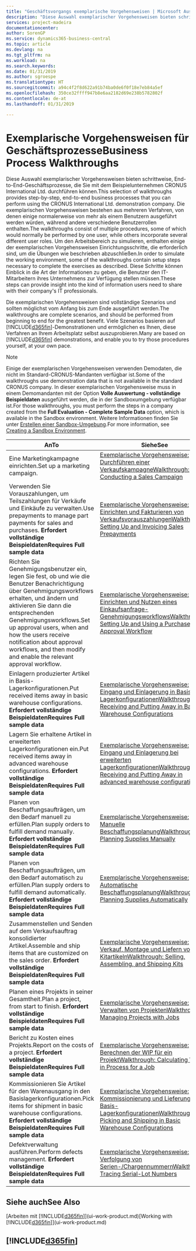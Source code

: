 ```yaml
---
title: "Geschäftsvorgangs exemplarische Vorgehensweisen | Microsoft Ausgleich."
description: "Diese Auswahl exemplarischer Vorgehensweisen bieten schrittweise, End-to-End-Geschäftsprozesse, die Sie mit dem Beispielunternehmen CRONUS International Ltd. durchführen können. Die exemplarischen Vorgehensweisen bestehen aus mehreren Verfahren, von denen einige normalerweise von mehr als einem Benutzern ausgeführt werden würden, während andere verschiedene Benutzerrollen enthalten. Um den Arbeitsbereich zu simulieren, enthalten einige der exemplarischen Vorgehensweisen Einrichtungsschritte, die erforderlich sind, um die Übungen wie beschrieben abzuschließen. Diese Schritte können Einblick in die Art der Informationen zu geben, die Benutzer den IT-Mitarbeitern ihres Unternehmens zur Verfügung stellen müssen."
services: project-madeira
documentationcenter: 
author: SorenGP
ms.service: dynamics365-business-central
ms.topic: article
ms.devlang: na
ms.tgt_pltfrm: na
ms.workload: na
ms.search.keywords: 
ms.date: 01/31/2019
ms.author: sgroespe
ms.translationtype: HT
ms.sourcegitcommit: a94c4f2f8d622a91b74ba0de6f0f18e7eb84a5ef
ms.openlocfilehash: 350ce32ffff947b8e6aa2182d69e238b5782802f
ms.contentlocale: de-at
ms.lasthandoff: 01/31/2019

---
```

# <a name="business-process-walkthroughs"></a><span data-ttu-id="76ede-106">Exemplarische Vorgehensweisen für Geschäftsprozesse</span><span class="sxs-lookup"><span data-stu-id="76ede-106">Business Process Walkthroughs</span></span>
<span data-ttu-id="76ede-107">Diese Auswahl exemplarischer Vorgehensweisen bieten schrittweise, End-to-End-Geschäftsprozesse, die Sie mit dem Beispielunternehmen CRONUS International Ltd. durchführen können.</span><span class="sxs-lookup"><span data-stu-id="76ede-107">This selection of walkthroughs provides step-by-step, end-to-end business processes that you can perform using the CRONUS International Ltd. demonstration company.</span></span> <span data-ttu-id="76ede-108">Die exemplarischen Vorgehensweisen bestehen aus mehreren Verfahren, von denen einige normalerweise von mehr als einem Benutzern ausgeführt werden würden, während andere verschiedene Benutzerrollen enthalten.</span><span class="sxs-lookup"><span data-stu-id="76ede-108">The walkthroughs consist of multiple procedures, some of which would normally be performed by one user, while others incorporate several different user roles.</span></span> <span data-ttu-id="76ede-109">Um den Arbeitsbereich zu simulieren, enthalten einige der exemplarischen Vorgehensweisen Einrichtungsschritte, die erforderlich sind, um die Übungen wie beschrieben abzuschließen.</span><span class="sxs-lookup"><span data-stu-id="76ede-109">In order to simulate the working environment, some of the walkthroughs contain setup steps necessary to complete the exercises as described.</span></span> <span data-ttu-id="76ede-110">Diese Schritte können Einblick in die Art der Informationen zu geben, die Benutzer den IT-Mitarbeitern ihres Unternehmens zur Verfügung stellen müssen.</span><span class="sxs-lookup"><span data-stu-id="76ede-110">These steps can provide insight into the kind of information users need to share with their company's IT professionals.</span></span>  

 <span data-ttu-id="76ede-111">Die exemplarischen Vorgehensweisen sind vollständige Szenarios und sollten möglichst vom Anfang bis zum Ende ausgeführt werden.</span><span class="sxs-lookup"><span data-stu-id="76ede-111">The walkthroughs are complete scenarios, and should be performed from beginning to end for the greatest benefit.</span></span> <span data-ttu-id="76ede-112">Viele Szenarios basieren auf [!INCLUDE[d365fin](includes/d365fin_md.md)]-Demonstrationen und ermöglichen es Ihnen, diese Verfahren an Ihrem Arbeitsplatz selbst auszuprobieren.</span><span class="sxs-lookup"><span data-stu-id="76ede-112">Many are based on [!INCLUDE[d365fin](includes/d365fin_md.md)] demonstrations, and enable you to try those procedures yourself, at your own pace.</span></span>  

> [!NOTE]
> <span data-ttu-id="76ede-113">Einige der exemplarischen Vorgehensweisen verwenden Demodaten, die nicht im Standard-CRONUS-Mandanten verfügbar ist.</span><span class="sxs-lookup"><span data-stu-id="76ede-113">Some of the walkthroughs use demonstration data that is not available in the standard CRONUS company.</span></span> <span data-ttu-id="76ede-114">In dieser exemplarischen Vorgehensweise muss in einem Demomandanten mit der Option **Volle Auswertung - vollständige Beispieldaten** ausgeführt werden, die in der Sandboxumgebung verfügbar ist.</span><span class="sxs-lookup"><span data-stu-id="76ede-114">For those walkthroughs, you must perform the steps in a company created from the **Full Evaluation - Complete Sample Data** option, which is available in the Sandbox environment.</span></span> <span data-ttu-id="76ede-115">Weitere Informationen finden Sie unter [Erstellen einer Sandbox-Umgebung](across-how-create-sandbox-environment.md).</span><span class="sxs-lookup"><span data-stu-id="76ede-115">For more information, see [Creating a Sandbox Environment](across-how-create-sandbox-environment.md).</span></span>

|<span data-ttu-id="76ede-116">An</span><span class="sxs-lookup"><span data-stu-id="76ede-116">To</span></span>|<span data-ttu-id="76ede-117">Siehe</span><span class="sxs-lookup"><span data-stu-id="76ede-117">See</span></span>|  
|--------|---------|  
|<span data-ttu-id="76ede-118">Eine Marketingkampagne einrichten.</span><span class="sxs-lookup"><span data-stu-id="76ede-118">Set up a marketing campaign.</span></span>|[<span data-ttu-id="76ede-119">Exemplarische Vorgehensweise: Durchführen einer Verkaufskampagne</span><span class="sxs-lookup"><span data-stu-id="76ede-119">Walkthrough: Conducting a Sales Campaign</span></span>](walkthrough-conducting-a-sales-campaign.md)|  
|<span data-ttu-id="76ede-120">Verwenden Sie Vorauszahlungen, um Teilszahlungen für Verkäufe und Einkäufe zu verwalten.</span><span class="sxs-lookup"><span data-stu-id="76ede-120">Use prepayments to manage part payments for sales and purchases.</span></span> <span data-ttu-id="76ede-121">**Erfordert vollständige Beispieldaten**</span><span class="sxs-lookup"><span data-stu-id="76ede-121">**Requires Full sample data**</span></span> |[<span data-ttu-id="76ede-122">Exemplarische Vorgehensweise: Einrichten und Fakturieren von Verkaufsvorauszahlungen</span><span class="sxs-lookup"><span data-stu-id="76ede-122">Walkthrough: Setting Up and Invoicing Sales Prepayments</span></span>](walkthrough-setting-up-and-invoicing-sales-prepayments.md)|  
|<span data-ttu-id="76ede-123">Richten Sie Genehmigungsbenutzer ein, legen Sie fest, ob und wie die Benutzer Benachrichtigung über Genehmigungsworkflows erhalten, und ändern und aktivieren Sie dann die entsprechenden Genehmigungsworkflows.</span><span class="sxs-lookup"><span data-stu-id="76ede-123">Set up approval users, when and how the users receive notification about approval workflows, and then modify and enable the relevant approval workflow.</span></span>|[<span data-ttu-id="76ede-124">Exemplarische Vorgehensweise: Einrichten und Nutzen eines Einkaufsanfrage-Genehmigungsworkflows</span><span class="sxs-lookup"><span data-stu-id="76ede-124">Walkthrough: Setting Up and Using a Purchase Approval Workflow</span></span>](walkthrough-setting-up-and-using-a-purchase-approval-workflow.md)|  
|<span data-ttu-id="76ede-125">Einlagern produzierter Artikel in Basis-Lagerkonfigurationen.</span><span class="sxs-lookup"><span data-stu-id="76ede-125">Put received items away in basic warehouse configurations.</span></span> <span data-ttu-id="76ede-126">**Erfordert vollständige Beispieldaten**</span><span class="sxs-lookup"><span data-stu-id="76ede-126">**Requires Full sample data**</span></span>|[<span data-ttu-id="76ede-127">Exemplarische Vorgehensweise: Eingang und Einlagerung in Basis-Lagerkonfigurationen</span><span class="sxs-lookup"><span data-stu-id="76ede-127">Walkthrough: Receiving and Putting Away in Basic Warehouse Configurations</span></span>](walkthrough-receiving-and-putting-away-in-basic-warehousing.md)|  
|<span data-ttu-id="76ede-128">Lagern Sie erhaltene Artikel in erweiterten Lagerkonfigurationen ein.</span><span class="sxs-lookup"><span data-stu-id="76ede-128">Put received items away in advanced warehouse configurations.</span></span> <span data-ttu-id="76ede-129">**Erfordert vollständige Beispieldaten**</span><span class="sxs-lookup"><span data-stu-id="76ede-129">**Requires Full sample data**</span></span>|[<span data-ttu-id="76ede-130">Exemplarische Vorgehensweise: Eingang und Einlagerung bei erweiterten Lagerkonfigurationen</span><span class="sxs-lookup"><span data-stu-id="76ede-130">Walkthrough: Receiving and Putting Away in advanced warehouse configurations</span></span>](walkthrough-receiving-and-putting-away-in-advanced-warehousing.md)|  
|<span data-ttu-id="76ede-131">Planen von Beschaffungsaufträgen, um den Bedarf manuell zu erfüllen.</span><span class="sxs-lookup"><span data-stu-id="76ede-131">Plan supply orders to fulfill demand manually.</span></span> <span data-ttu-id="76ede-132">**Erfordert vollständige Beispieldaten**</span><span class="sxs-lookup"><span data-stu-id="76ede-132">**Requires Full sample data**</span></span>|[<span data-ttu-id="76ede-133">Exemplarische Vorgehensweise: Manuelle Beschaffungsplanung</span><span class="sxs-lookup"><span data-stu-id="76ede-133">Walkthrough: Planning Supplies Manually</span></span>](walkthrough-planning-supplies-manually.md)|  
|<span data-ttu-id="76ede-134">Planen von Beschaffungsaufträgen, um den Bedarf automatisch zu erfüllen.</span><span class="sxs-lookup"><span data-stu-id="76ede-134">Plan supply orders to fulfill demand automatically.</span></span> <span data-ttu-id="76ede-135">**Erfordert vollständige Beispieldaten**</span><span class="sxs-lookup"><span data-stu-id="76ede-135">**Requires Full sample data**</span></span>|[<span data-ttu-id="76ede-136">Exemplarische Vorgehensweise: Automatische Beschaffungsplanung</span><span class="sxs-lookup"><span data-stu-id="76ede-136">Walkthrough: Planning Supplies Automatically</span></span>](walkthrough-planning-supplies-automatically.md)|  
|<span data-ttu-id="76ede-137">Zusammenstellen und Senden auf dem Verkaufsauftrag konsolidierter Artikel.</span><span class="sxs-lookup"><span data-stu-id="76ede-137">Assemble and ship items that are customized on the sales order.</span></span> <span data-ttu-id="76ede-138">**Erfordert vollständige Beispieldaten**</span><span class="sxs-lookup"><span data-stu-id="76ede-138">**Requires Full sample data**</span></span>|[<span data-ttu-id="76ede-139">Exemplarische Vorgehensweise: Verkauf, Montage und Liefern von Kitartikeln</span><span class="sxs-lookup"><span data-stu-id="76ede-139">Walkthrough: Selling, Assembling, and Shipping Kits</span></span>](walkthrough-selling-assembling-and-shipping-kits.md)|  
|<span data-ttu-id="76ede-140">Planen eines Projekts in seiner Gesamtheit.</span><span class="sxs-lookup"><span data-stu-id="76ede-140">Plan a project, from start to finish.</span></span> <span data-ttu-id="76ede-141">**Erfordert vollständige Beispieldaten**</span><span class="sxs-lookup"><span data-stu-id="76ede-141">**Requires Full sample data**</span></span>|[<span data-ttu-id="76ede-142">Exemplarische Vorgehensweise: Verwalten von Projekten</span><span class="sxs-lookup"><span data-stu-id="76ede-142">Walkthrough: Managing Projects with Jobs</span></span>](walkthrough-managing-projects-with-jobs.md)|  
|<span data-ttu-id="76ede-143">Bericht zu Kosten eines Projekts.</span><span class="sxs-lookup"><span data-stu-id="76ede-143">Report on the costs of a project.</span></span> <span data-ttu-id="76ede-144">**Erfordert vollständige Beispieldaten**</span><span class="sxs-lookup"><span data-stu-id="76ede-144">**Requires Full sample data**</span></span>|[<span data-ttu-id="76ede-145">Exemplarische Vorgehensweise: Berechnen der WIP für ein Projekt</span><span class="sxs-lookup"><span data-stu-id="76ede-145">Walkthrough: Calculating Work in Process for a Job</span></span>](walkthrough-calculating-work-in-process-for-a-job.md)|  
|<span data-ttu-id="76ede-146">Kommissionieren Sie Artikel für den Warenausgang in den Basislagerkonfigurationen.</span><span class="sxs-lookup"><span data-stu-id="76ede-146">Pick items for shipment in basic warehouse configurations.</span></span> <span data-ttu-id="76ede-147">**Erfordert vollständige Beispieldaten**</span><span class="sxs-lookup"><span data-stu-id="76ede-147">**Requires Full sample data**</span></span>|[<span data-ttu-id="76ede-148">Exemplarische Vorgehensweise: Kommissionierung und Lieferung in Basis-Lagerkonfigurationen</span><span class="sxs-lookup"><span data-stu-id="76ede-148">Walkthrough: Picking and Shipping in Basic Warehouse Configurations</span></span>](walkthrough-picking-and-shipping-in-basic-warehousing.md)|  
|<span data-ttu-id="76ede-149">Defektverwaltung ausführen.</span><span class="sxs-lookup"><span data-stu-id="76ede-149">Perform defects management.</span></span> <span data-ttu-id="76ede-150">**Erfordert vollständige Beispieldaten**</span><span class="sxs-lookup"><span data-stu-id="76ede-150">**Requires Full sample data**</span></span>|[<span data-ttu-id="76ede-151">Exemplarische Vorgehensweise: Verfolgung von Serien-/Chargennummern</span><span class="sxs-lookup"><span data-stu-id="76ede-151">Walkthrough: Tracing Serial-Lot Numbers</span></span>](walkthrough-tracing-serial-lot-numbers.md)|  

## <a name="see-also"></a><span data-ttu-id="76ede-152">Siehe auch</span><span class="sxs-lookup"><span data-stu-id="76ede-152">See Also</span></span>
<span data-ttu-id="76ede-153">[Arbeiten mit [!INCLUDE[d365fin](includes/d365fin_md.md)]](ui-work-product.md)</span><span class="sxs-lookup"><span data-stu-id="76ede-153">[Working with [!INCLUDE[d365fin](includes/d365fin_md.md)]](ui-work-product.md)</span></span>  

## [!INCLUDE[d365fin](includes/free_trial_md.md)]  

